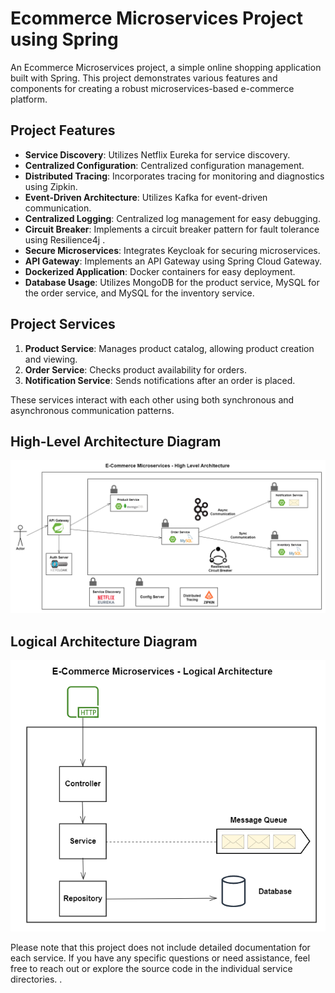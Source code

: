 # Ecommerce Microservices Project using Spring

An Ecommerce Microservices project, a simple online shopping application built with Spring. This project demonstrates various features and components for creating a robust microservices-based e-commerce platform.

## Project Features

- **Service Discovery**: Utilizes Netflix Eureka for service discovery.
- **Centralized Configuration**: Centralized configuration management.
- **Distributed Tracing**: Incorporates tracing for monitoring and diagnostics using Zipkin.
- **Event-Driven Architecture**: Utilizes Kafka for event-driven communication.
- **Centralized Logging**: Centralized log management for easy debugging.
- **Circuit Breaker**: Implements a circuit breaker pattern for fault tolerance using Resilience4j .
- **Secure Microservices**: Integrates Keycloak for securing microservices.
- **API Gateway**: Implements an API Gateway using Spring Cloud Gateway.
- **Dockerized Application**: Docker containers for easy deployment.
- **Database Usage**: Utilizes MongoDB for the product service, MySQL for the order service, and MySQL for the inventory service.

## Project Services

1. **Product Service**: Manages product catalog, allowing product creation and viewing.
2. **Order Service**: Checks product availability for orders.
3. **Notification Service**: Sends notifications after an order is placed.

These services interact with each other using both synchronous and asynchronous communication patterns.

## High-Level Architecture Diagram

![High-Level Architecture Diagram](/images/high_level_architecture.png)

## Logical Architecture Diagram

![Logical Architecture Diagram](/images/logical_architecture.png)

Please note that this project does not include detailed documentation for each service. If you have any specific questions or need assistance, feel free to reach out or explore the source code in the individual service directories.
.
